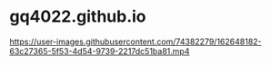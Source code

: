 # gq4022.github.io

https://user-images.githubusercontent.com/74382279/162648182-63c27365-5f53-4d54-9739-2217dc51ba81.mp4

